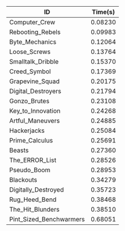 |ID|Time(s)|
|-|-|
|Computer_Crew|0.08230|
|Rebooting_Rebels|0.09983|
|Byte_Mechanics|0.12064|
|Loose_Screws|0.13764|
|Smalltalk_Dribble|0.15370|
|Creed_Symbol|0.17369|
|Grapevine_Squad|0.20175|
|Digital_Destroyers|0.21794|
|Gonzo_Brutes|0.23108|
|Key_to_Innovation|0.24268|
|Artful_Maneuvers|0.24885|
|Hackerjacks|0.25084|
|Prime_Calculus|0.25691|
|Beasts|0.27360|
|The_ERROR_List|0.28526|
|Pseudo_Boom|0.28953|
|Blackouts|0.34279|
|Digitally_Destroyed|0.35723|
|Rug_Heed_Bend|0.38468|
|The_Hit_Blunders|0.38510|
|Pint_Sized_Benchwarmers|0.68051|
